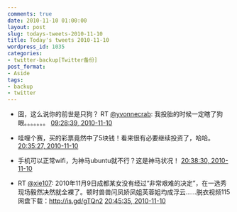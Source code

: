 ```yaml
---
comments: true
date: 2010-11-10 01:00:00
layout: post
slug: todays-tweets-2010-11-10
title: Today's tweets 2010-11-10
wordpress_id: 1035
categories:
- twitter-backup[Twitter备份]
post_format:
- Aside
tags:
- backup
- twitter
---
```





  * 囧，这么说你的前世是只狗？ RT [@yvonnecrab](http://twitter.com/yvonnecrab): 我投胎的时候一定瞎了狗眼。。。。。。。 [09:28:39, 2010-11-10](http://twitter.com/gfrog/statuses/2170739331432448)





  * 哇哩个赛，买的彩票竟然中了5块钱！看来很有必要继续投资了，哈哈。 [20:35:27, 2010-11-10](http://twitter.com/gfrog/statuses/2338546882977792)





  * 手机可以正常wifi，为神马ubuntu就不行？这是神马状况！ [20:38:30, 2010-11-10](http://twitter.com/gfrog/statuses/2339314679681024)





  * RT [@xie107](http://twitter.com/xie107): 2010年11月9日成都某女没有经过“非常艰难的决定”，在一选秀现场毅然决然就全裸了。顿时兽兽闫凤娇凤姐芙蓉姐均成浮云......脱衣视频115网盘下载：http://is.gd/gTQn2 [20:45:35, 2010-11-10](http://twitter.com/gfrog/statuses/2341095631495168)




